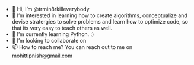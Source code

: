 - 👋 Hi, I’m @trmin8rkilleverybody
- 👀 I’m interested in learning how to create algorithms, conceptualize and devise stratergies to solve problems and learn how to optimize code, so that its very easy to teach others as well.
- 🌱 I’m currently learning Python. :)
- 💞️ I’m looking to collaborate on 
- 📫 How to reach me? You can reach out to me on mohittipnish@gmail.com

<!---
trmin8rkilleverybody/trmin8rkilleverybody is a ✨ special ✨ repository because its `README.md` (this file) appears on your GitHub profile.
You can click the Preview link to take a look at your changes.
--->
